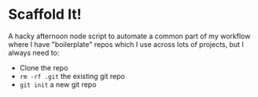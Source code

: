 # Scaffold It!

A hacky afternoon node script to automate a common part of my workflow where I have "boilerplate" repos which I use across lots of projects, but I always need to:

- Clone the repo
- `rm -rf .git` the existing git repo
- `git init` a new git repo
